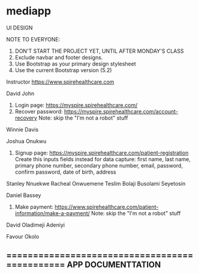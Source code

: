 # mediapp

UI DESIGN

NOTE TO EVERYONE:
1. DON'T START THE PROJECT YET, UNTIL AFTER MONDAY'S CLASS
2. Exclude navbar and footer designs.
3. Use Bootstrap as your primary design stylesheet
4. Use the current Bootstrap version (5.2)

Instructor
https://www.spirehealthcare.com

David John
1. Login page: https://myspire.spirehealthcare.com/
2. Recover password: https://myspire.spirehealthcare.com/account-recovery
Note: skip the "I'm not a robot" stuff

Winnie Davis

Joshua Onukwu
1. Signup page: https://myspire.spirehealthcare.com/patient-registration
Create this inputs fields instead for data capture: first name, last name, primary phone number, secondary phone number, email, 
password, confirm password, date of birth, address

Stanley Nnuekwe
Racheal Onwuemene
Teslim Bolaji
Busolami Seyetosin

Daniel Bassey
1. Make payment: https://www.spirehealthcare.com/patient-information/make-a-payment/
Note: skip the "I'm not a robot" stuff

David Oladimeji Adeniyi

Favour Okolo


==============================================
APP DOCUMENTTATION
----------------------------------------------
